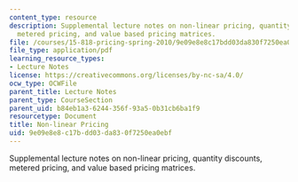 ```yaml
---
content_type: resource
description: Supplemental lecture notes on non-linear pricing, quantity discounts,
  metered pricing, and value based pricing matrices.
file: /courses/15-818-pricing-spring-2010/9e09e8e8c17bdd03da830f7250ea0ebf_MIT15_818S10_supp02.pdf
file_type: application/pdf
learning_resource_types:
- Lecture Notes
license: https://creativecommons.org/licenses/by-nc-sa/4.0/
ocw_type: OCWFile
parent_title: Lecture Notes
parent_type: CourseSection
parent_uid: b84eb1a3-6244-356f-93a5-0b31cb6ba1f9
resourcetype: Document
title: Non-linear Pricing
uid: 9e09e8e8-c17b-dd03-da83-0f7250ea0ebf
---
```

Supplemental lecture notes on non-linear pricing, quantity discounts, metered pricing, and value based pricing matrices.